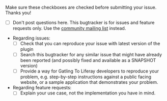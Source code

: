 Make sure these checkboxes are checked before submitting your issue. Thanks you!

* [ ] Don't post questions here. This bugtracker is for issues and feature requests only. Use the [community mailing list](https://groups.google.com/forum/#!forum/gatling) instead.
* Regarding issues:
  * [ ] Check that you can reproduce your issue with latest version of the plugin
  * [ ] Search this bugtracker for any similar issue that might have already been reported (and possibly fixed and available as a SNAPSHOT version)
  * [ ] Provide a way for Gatling To Liferay developers to reproduce your problem, e.g. step-by-step instructions against a public facing website, or a sample application that demonstrates your problem.
* Regarding feature requests:
  * [ ] Explain your use case, not the implementation you have in mind.
